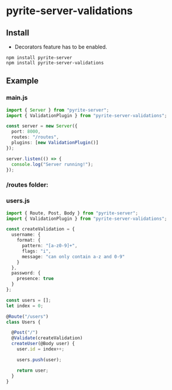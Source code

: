 # pyrite-server-validations

## Install

- Decorators feature has to be enabled.

```
npm install pyrite-server
npm install pyrite-server-validations
```

## Example

### main.js

```typescript
import { Server } from "pyrite-server";
import { ValidationPlugin } from "pyrite-server-validations";

const server = new Server({
  port: 8000,
  routes: "/routes",
  plugins: [new ValidationPlugin()]
});

server.listen(() => {
  console.log("Server running!");
});
```

### /routes folder:
  ### users.js
  
```typescript
import { Route, Post, Body } from "pyrite-server";
import { ValidationPlugin } from "pyrite-server-validations";

const createValidation = {
  username: {
    format: {
      pattern: "[a-z0-9]+",
      flags: "i",
      message: "can only contain a-z and 0-9"
    }
  },
  password: {
    presence: true
  }
};

const users = [];
let index = 0;

@Route("/users")
class Users {

  @Post("/")
  @Validate(createValidation)
  createUser(@Body user) {
    user.id = index++;

    users.push(user);

    return user;
  }
}
```
